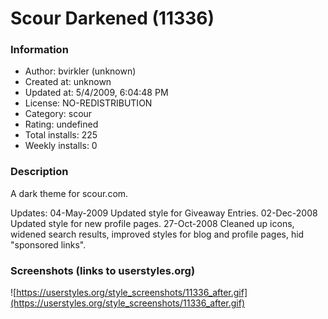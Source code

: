 # Scour Darkened (11336)

### Information
- Author: bvirkler (unknown)
- Created at: unknown
- Updated at: 5/4/2009, 6:04:48 PM
- License: NO-REDISTRIBUTION
- Category: scour
- Rating: undefined
- Total installs: 225
- Weekly installs: 0


### Description
A dark theme for scour.com.

Updates:
04-May-2009 Updated style for Giveaway Entries.
02-Dec-2008 Updated style for new profile pages.
27-Oct-2008 Cleaned up icons, widened search results, improved styles for blog and profile pages, hid "sponsored links".


### Screenshots (links to userstyles.org)
![https://userstyles.org/style_screenshots/11336_after.gif](https://userstyles.org/style_screenshots/11336_after.gif)


